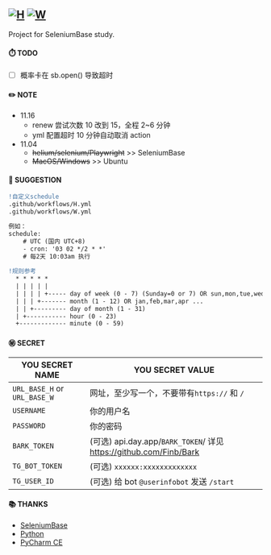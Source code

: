 ## [![H](https://github.com/mybdye/H-W-SeleniumBase/actions/workflows/H.yml/badge.svg)](https://github.com/mybdye/H-W-SeleniumBase/actions/workflows/H.yml) [![W](https://github.com/mybdye/H-W-SeleniumBase/actions/workflows/W.yml/badge.svg)](https://github.com/mybdye/H-W-SeleniumBase/actions/workflows/W.yml)
Project for SeleniumBase study.

#### ⏱️ TODO
- [ ] 概率卡在 sb.open() 导致超时

#### ✏️ NOTE
- 11.16
  - renew 尝试次数 10 改到 15，全程 2~6 分钟
  - yml 配置超时 10 分钟自动取消 action
- 11.04
  - ~~helium/selenium/Playwright~~ >> SeleniumBase
  - ~~MacOS/Windows~~ >> Ubuntu

#### 🌟️ SUGGESTION
```diff
!自定义schedule
.github/workflows/H.yml
.github/workflows/W.yml

例如：
schedule:
    # UTC (国内 UTC+8)
    - cron: '03 02 */2 * *'   
    # 每2天 10:03am 执行
    
!规则参考
  * * * * *
  | | | | |
  | | | | +----- day of week (0 - 7) (Sunday=0 or 7) OR sun,mon,tue,wed,thu,fri,sat
  | | | +------- month (1 - 12) OR jan,feb,mar,apr ...
  | | +--------- day of month (1 - 31)
  | +----------- hour (0 - 23)
  +------------- minute (0 - 59)
```

#### ㊙️ SECRET
  |YOU SECRET NAME|YOU SECRET VALUE|
  |-----|--|
  |`URL_BASE_H` or `URL_BASE_W`|网址，至少写一个，不要带有`https://` 和 `/` |
  |`USERNAME`|你的用户名|
  |`PASSWORD`|你的密码|
  |`BARK_TOKEN`|(可选) api.day.app/`BARK_TOKEN`/ 详见 https://github.com/Finb/Bark|
  |`TG_BOT_TOKEN`|(可选) `xxxxxx:xxxxxxxxxxxxx`|
  |`TG_USER_ID`|(可选) 给 bot `@userinfobot` 发送 `/start`|

#### 📚 THANKS
- [SeleniumBase](https://github.com/seleniumbase)
- [Python](https://www.python.org/)
- [PyCharm CE](https://www.jetbrains.com/pycharm/)

